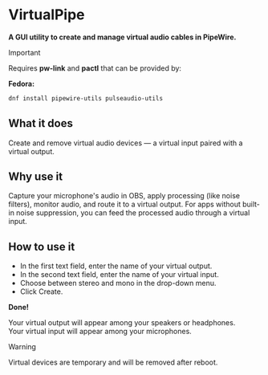 # VirtualPipe
**A GUI utility to create and manage virtual audio cables in PipeWire.**  
  
> [!IMPORTANT]
> Requires **pw-link** and **pactl** that can be provided by:  
>    
> **Fedora:**
> ```bash
> dnf install pipewire-utils pulseaudio-utils
> ```

  
## What it does
Create and remove virtual audio devices — a virtual input paired with a virtual output.

## Why use it
Capture your microphone's audio in OBS, apply processing (like noise filters), monitor audio, and route it to a virtual output.
For apps without built-in noise suppression, you can feed the processed audio through a virtual input.

## How to use it
* In the first text field, enter the name of your virtual output.
* In the second text field, enter the name of your virtual input.
* Choose between stereo and mono in the drop-down menu.
* Click Create.  
  
**Done!**

Your virtual output will appear among your speakers or headphones.  
Your virtual input will appear among your microphones.  

> [!WARNING]
> Virtual devices are temporary and will be removed after reboot.
